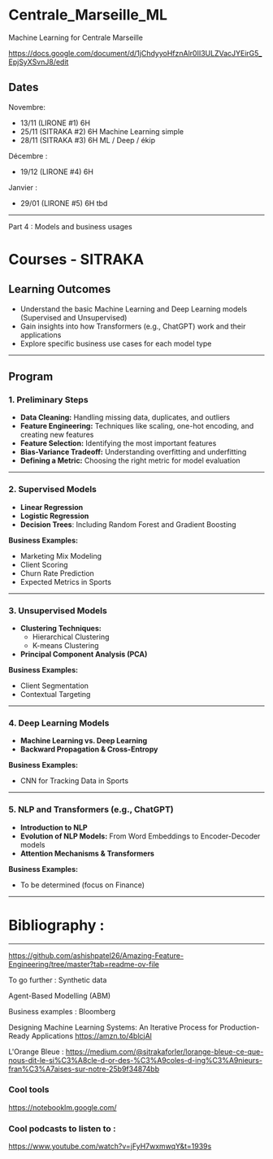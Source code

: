 # Centrale_Marseille_ML
Machine Learning for Centrale Marseille

https://docs.google.com/document/d/1jChdyyoHfznAlr0II3ULZVacJYEirG5_EpjSyXSvnJ8/edit

Dates
------
Novembre: 
- 13/11 (LIRONE #1) 6H  
- 25/11 (SITRAKA #2) 6H Machine Learning simple 
- 28/11 (SITRAKA #3) 6H ML / Deep / ékip
  
Décembre :

- 19/12 (LIRONE #4) 6H
  
Janvier :

- 29/01 (LIRONE #5) 6H 
tbd


-------
Part 4 : Models and business usages 

# Courses - SITRAKA

## Learning Outcomes
- Understand the basic Machine Learning and Deep Learning models (Supervised and Unsupervised)
- Gain insights into how Transformers (e.g., ChatGPT) work and their applications
- Explore specific business use cases for each model type

---

## Program

### 1. Preliminary Steps
- **Data Cleaning:** Handling missing data, duplicates, and outliers
- **Feature Engineering:** Techniques like scaling, one-hot encoding, and creating new features
- **Feature Selection:** Identifying the most important features
- **Bias-Variance Tradeoff:** Understanding overfitting and underfitting
- **Defining a Metric:** Choosing the right metric for model evaluation

---

### 2. Supervised Models
- **Linear Regression**
- **Logistic Regression**
- **Decision Trees**: Including Random Forest and Gradient Boosting

**Business Examples:**
  - Marketing Mix Modeling
  - Client Scoring
  - Churn Rate Prediction
  - Expected Metrics in Sports

---

### 3. Unsupervised Models
- **Clustering Techniques:**
  - Hierarchical Clustering
  - K-means Clustering
- **Principal Component Analysis (PCA)**

**Business Examples:**
  - Client Segmentation
  - Contextual Targeting

---

### 4. Deep Learning Models
- **Machine Learning vs. Deep Learning**
- **Backward Propagation & Cross-Entropy**

**Business Examples:**
  - CNN for Tracking Data in Sports

---

### 5. NLP and Transformers (e.g., ChatGPT)
- **Introduction to NLP**
- **Evolution of NLP Models:** From Word Embeddings to Encoder-Decoder models
- **Attention Mechanisms & Transformers**

**Business Examples:**
  - To be determined (focus on Finance)

------------------------------------------------------------------------

# Bibliography : 

------------------------------------------------------------------------

https://github.com/ashishpatel26/Amazing-Feature-Engineering/tree/master?tab=readme-ov-file 

To go further : Synthetic data

Agent-Based Modelling (ABM)

Business examples : Bloomberg

Designing Machine Learning Systems: An Iterative Process for Production-Ready Applications https://amzn.to/4blcjAl

L'Orange Bleue : https://medium.com/@sitrakaforler/lorange-bleue-ce-que-nous-dit-le-si%C3%A8cle-d-or-des-%C3%A9coles-d-ing%C3%A9nieurs-fran%C3%A7aises-sur-notre-25b9f34874bb 





### Cool tools 
https://notebooklm.google.com/


### Cool podcasts to listen to : 

https://www.youtube.com/watch?v=jFyH7wxmwqY&t=1939s 

